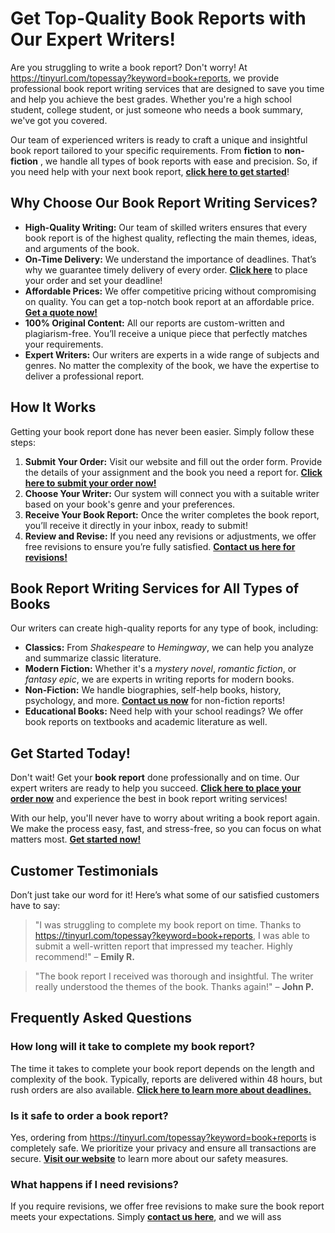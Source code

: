 # Get Top-Quality Book Reports with Our Expert Writers!

Are you struggling to write a book report? Don't worry! At https://tinyurl.com/topessay?keyword=book+reports, we provide professional book report writing services that are designed to save you time and help you achieve the best grades. Whether you're a high school student, college student, or just someone who needs a book summary, we've got you covered.

Our team of experienced writers is ready to craft a unique and insightful book report tailored to your specific requirements. From **fiction** to **non-fiction** , we handle all types of book reports with ease and precision. So, if you need help with your next book report, [**click here to get started**](https://tinyurl.com/topessay?keyword=book+reports)!

## Why Choose Our Book Report Writing Services?

- **High-Quality Writing:** Our team of skilled writers ensures that every book report is of the highest quality, reflecting the main themes, ideas, and arguments of the book.
- **On-Time Delivery:** We understand the importance of deadlines. That’s why we guarantee timely delivery of every order. [**Click here**](https://tinyurl.com/topessay?keyword=book+reports) to place your order and set your deadline!
- **Affordable Prices:** We offer competitive pricing without compromising on quality. You can get a top-notch book report at an affordable price. [**Get a quote now!**](https://tinyurl.com/topessay?keyword=book+reports)
- **100% Original Content:** All our reports are custom-written and plagiarism-free. You’ll receive a unique piece that perfectly matches your requirements.
- **Expert Writers:** Our writers are experts in a wide range of subjects and genres. No matter the complexity of the book, we have the expertise to deliver a professional report.

## How It Works

Getting your book report done has never been easier. Simply follow these steps:

1. **Submit Your Order:** Visit our website and fill out the order form. Provide the details of your assignment and the book you need a report for. [**Click here to submit your order now!**](https://tinyurl.com/topessay?keyword=book+reports)
2. **Choose Your Writer:** Our system will connect you with a suitable writer based on your book's genre and your preferences.
3. **Receive Your Book Report:** Once the writer completes the book report, you’ll receive it directly in your inbox, ready to submit!
4. **Review and Revise:** If you need any revisions or adjustments, we offer free revisions to ensure you’re fully satisfied. [**Contact us here for revisions!**](https://tinyurl.com/topessay?keyword=book+reports)

## Book Report Writing Services for All Types of Books

Our writers can create high-quality reports for any type of book, including:

- **Classics:** From _Shakespeare_ to _Hemingway_, we can help you analyze and summarize classic literature.
- **Modern Fiction:** Whether it's a _mystery novel_, _romantic fiction_, or _fantasy epic_, we are experts in writing reports for modern books.
- **Non-Fiction:** We handle biographies, self-help books, history, psychology, and more. [**Contact us now**](https://tinyurl.com/topessay?keyword=book+reports) for non-fiction reports!
- **Educational Books:** Need help with your school readings? We offer book reports on textbooks and academic literature as well.

## Get Started Today!

Don't wait! Get your **book report** done professionally and on time. Our expert writers are ready to help you succeed. [**Click here to place your order now**](https://tinyurl.com/topessay?keyword=book+reports) and experience the best in book report writing services!

With our help, you'll never have to worry about writing a book report again. We make the process easy, fast, and stress-free, so you can focus on what matters most. [**Get started now!**](https://tinyurl.com/topessay?keyword=book+reports)

## Customer Testimonials

Don’t just take our word for it! Here’s what some of our satisfied customers have to say:

> "I was struggling to complete my book report on time. Thanks to https://tinyurl.com/topessay?keyword=book+reports, I was able to submit a well-written report that impressed my teacher. Highly recommend!" – **Emily R.**

> "The book report I received was thorough and insightful. The writer really understood the themes of the book. Thanks again!" – **John P.**

## Frequently Asked Questions

### How long will it take to complete my book report?

The time it takes to complete your book report depends on the length and complexity of the book. Typically, reports are delivered within 48 hours, but rush orders are also available. [**Click here to learn more about deadlines.**](https://tinyurl.com/topessay?keyword=book+reports)

### Is it safe to order a book report?

Yes, ordering from https://tinyurl.com/topessay?keyword=book+reports is completely safe. We prioritize your privacy and ensure all transactions are secure. [**Visit our website**](https://tinyurl.com/topessay?keyword=book+reports) to learn more about our safety measures.

### What happens if I need revisions?

If you require revisions, we offer free revisions to make sure the book report meets your expectations. Simply [**contact us here**](https://tinyurl.com/topessay?keyword=book+reports), and we will ass
